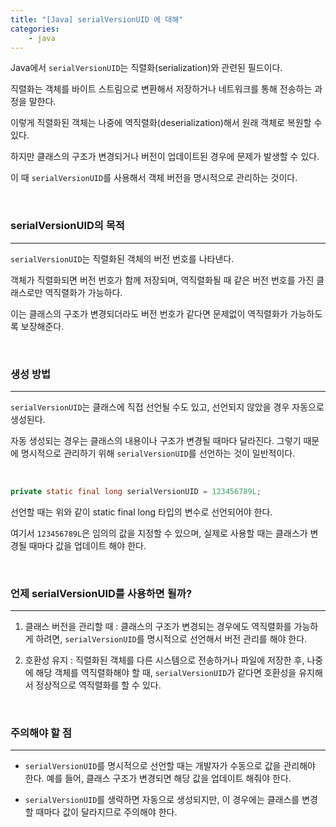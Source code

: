 ```yaml
---
title: "[Java] serialVersionUID 에 대해"
categories:
    - java
---
```


Java에서 `serialVersionUID`는 직렬화(serialization)와 관련된 필드이다.

직렬화는 객체를 바이트 스트림으로 변환해서 저장하거나 네트워크를 통해 전송하는 과정을 말한다.

이렇게 직렬화된 객체는 나중에 역직렬화(deserialization)해서 원래 객체로 복원할 수 있다.

하지만 클래스의 구조가 변경되거나 버전이 업데이트된 경우에 문제가 발생할 수 있다.

이 때 `serialVersionUID`를 사용해서 객체 버전을 명시적으로 관리하는 것이다.

<br>

### serialVersionUID의 목적
---

`serialVersionUID`는 직렬화된 객체의 버전 번호를 나타낸다.

객체가 직렬화되면 버전 번호가 함께 저장되며, 역직렬화될 때 같은 버전 번호를 가진 클래스로만 역직렬화가 가능하다.

이는 클래스의 구조가 변경되더라도 버전 번호가 같다면 문제없이 역직렬화가 가능하도록 보장해준다.

<br>

### 생성 방법
---

`serialVersionUID`는 클래스에 직접 선언될 수도 있고, 선언되지 않았을 경우 자동으로 생성된다.

자동 생성되는 경우는 클래스의 내용이나 구조가 변경될 때마다 달라진다. 그렇기 때문에 명시적으로 관리하기 위해 `serialVersionUID`를 선언하는 것이 일반적이다.

<br>

```java
private static final long serialVersionUID = 123456789L;
```

선언할 때는 위와 같이 static final long 타입의 변수로 선언되어야 한다.

여기서 `123456789L`은 임의의 값을 지정할 수 있으며, 실제로 사용할 때는 클래스가 변경될 때마다 값을 업데이트 해야 한다.

<br>

### 언제 serialVersionUID를 사용하면 될까?
---

1. 클래스 버전을 관리할 때
: 클래스의 구조가 변경되는 경우에도 역직렬화를 가능하게 하려면, `serialVersionUID`를 명시적으로 선언해서 버전 관리를 해야 한다.

2. 호환성 유지
: 직렬화된 객체를 다른 시스템으로 전송하거나 파일에 저장한 후, 나중에 해당 객체를 역직렬화해야 할 때, `serialVersionUID`가 같다면 호환성을 유지해서 정상적으로 역직렬화를 할 수 있다.

<br>

### 주의해야 할 점
---

- `serialVersionUID`를 명시적으로 선언할 때는 개발자가 수동으로 값을 관리해야 한다. 예를 들어, 클래스 구조가 변경되면 해당 값을 업데이트 해줘야 한다.

- `serialVersionUID`를 생략하면 자동으로 생성되지만, 이 경우에는 클래스를 변경할 때마다 값이 달라지므로 주의해야 한다.